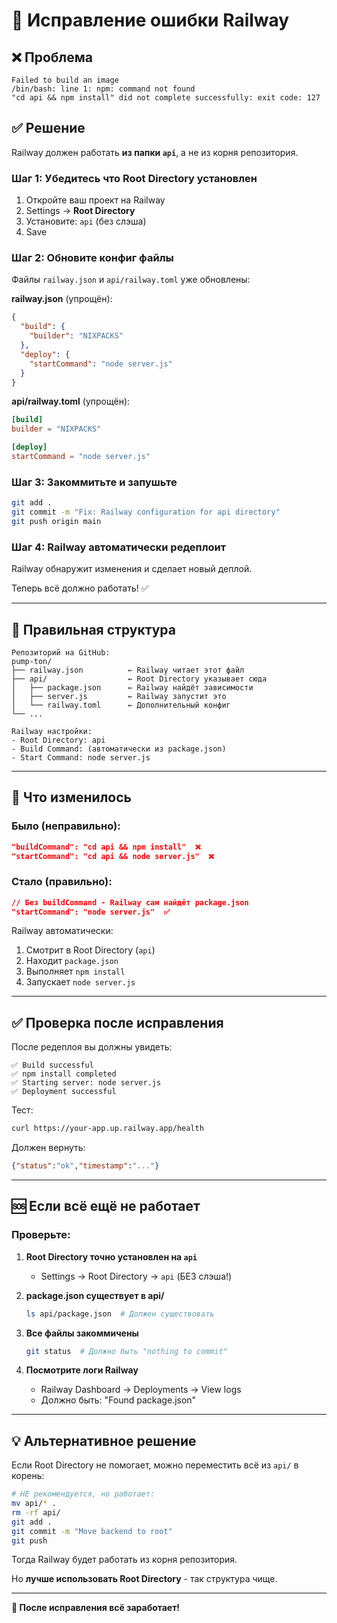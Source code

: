 # 🔧 Исправление ошибки Railway

## ❌ Проблема

```
Failed to build an image
/bin/bash: line 1: npm: command not found
"cd api && npm install" did not complete successfully: exit code: 127
```

## ✅ Решение

Railway должен работать **из папки `api`**, а не из корня репозитория.

### Шаг 1: Убедитесь что Root Directory установлен

1. Откройте ваш проект на Railway
2. Settings → **Root Directory**
3. Установите: `api` (без слэша)
4. Save

### Шаг 2: Обновите конфиг файлы

Файлы `railway.json` и `api/railway.toml` уже обновлены:

**railway.json** (упрощён):
```json
{
  "build": {
    "builder": "NIXPACKS"
  },
  "deploy": {
    "startCommand": "node server.js"
  }
}
```

**api/railway.toml** (упрощён):
```toml
[build]
builder = "NIXPACKS"

[deploy]
startCommand = "node server.js"
```

### Шаг 3: Закоммитьте и запушьте

```bash
git add .
git commit -m "Fix: Railway configuration for api directory"
git push origin main
```

### Шаг 4: Railway автоматически редеплоит

Railway обнаружит изменения и сделает новый деплой.

Теперь всё должно работать! ✅

---

## 🎯 Правильная структура

```
Репозиторий на GitHub:
pump-ton/
├── railway.json          ← Railway читает этот файл
├── api/                  ← Root Directory указывает сюда
│   ├── package.json      ← Railway найдёт зависимости
│   ├── server.js         ← Railway запустит это
│   └── railway.toml      ← Дополнительный конфиг
└── ...

Railway настройки:
- Root Directory: api
- Build Command: (автоматически из package.json)
- Start Command: node server.js
```

---

## 📝 Что изменилось

### Было (неправильно):
```json
"buildCommand": "cd api && npm install"  ❌
"startCommand": "cd api && node server.js"  ❌
```

### Стало (правильно):
```json
// Без buildCommand - Railway сам найдёт package.json
"startCommand": "node server.js"  ✅
```

Railway автоматически:
1. Смотрит в Root Directory (`api`)
2. Находит `package.json`
3. Выполняет `npm install`
4. Запускает `node server.js`

---

## ✅ Проверка после исправления

После редеплоя вы должны увидеть:

```
✅ Build successful
✅ npm install completed
✅ Starting server: node server.js
✅ Deployment successful
```

Тест:
```bash
curl https://your-app.up.railway.app/health
```

Должен вернуть:
```json
{"status":"ok","timestamp":"..."}
```

---

## 🆘 Если всё ещё не работает

### Проверьте:

1. **Root Directory точно установлен на `api`**
   - Settings → Root Directory → `api` (БЕЗ слэша!)

2. **package.json существует в api/**
   ```bash
   ls api/package.json  # Должен существовать
   ```

3. **Все файлы закоммичены**
   ```bash
   git status  # Должно быть "nothing to commit"
   ```

4. **Посмотрите логи Railway**
   - Railway Dashboard → Deployments → View logs
   - Должно быть: "Found package.json"

---

## 💡 Альтернативное решение

Если Root Directory не помогает, можно переместить всё из `api/` в корень:

```bash
# НЕ рекомендуется, но работает:
mv api/* .
rm -rf api/
git add .
git commit -m "Move backend to root"
git push
```

Тогда Railway будет работать из корня репозитория.

Но **лучше использовать Root Directory** - так структура чище.

---

**🚀 После исправления всё заработает!**


